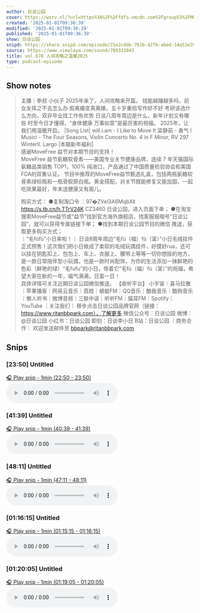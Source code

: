 ```yaml
---
author: 日谈公园
cover: https://wsrv.nl/?url=https%3A%2F%2Ffdfs.xmcdn.com%2Fgroup53%2FM08%2F04%2F7F%2FwKgLfFxFi1DyK_sOAAIVVH_yP2g776.jpg&w=200&h=200
created: '2025-01-01T09:36:39'
modified: '2025-01-01T09:36:39'
published: '2025-01-01T09:36:39'
show: 日谈公园
snipd: https://share.snipd.com/episode/21e2cdde-761b-42fb-abed-14a53e29b549
source: https://www.ximalaya.com/sound/789332843
title: vol.678 人间攻略之温暖2025
type: podcast-episode
---
```



## Show notes
> 主播｜李叔 小伙子
> 2025年来了，人间攻略来开篇。
> 钱能越赚越多吗，前女友挥之不去怎么办 假离婚变真离婚，五十岁重拾写作好不好 考研该选什么方向，双非毕业找工作有优势 日谈八周年周边是什么，新年计划又有哪些 时至今日才懂得，“身体健康 万事如意”是最厉害的祝福。 2025年，让我们用温暖开启。
> |Song List|   will.i.am - I Like to Move It   梁静茹 - 勇气   I Musici - The Four Seasons, Violin Concerto No. 4 in F Minor, RV 297 WinterII. Largo 
> |本期新年福利|  
> 感谢MoveFree 益节对本期节目的支持！  
> MoveFree 益节氨糖软骨素——美国专业关节健康品牌，连续 7 年天猫国际氨糖品类销售 TOP1，100% 纯进口，产品通过了中国质量检验协会和美国FDA的双重认证。 
> 节目中推荐的MoveFree益节甄选礼盒，包括两瓶氨糖软骨素绿标瓶和一瓶骨胶原白瓶。黄金搭配，对关节既能修复又能加固，一起吃效果最好，年末送健康又有面儿。 
> 
> 
> 购买方式： 
> ●复制淘口令 ：97�ZVel3A6MqbX《 https://s.tb.cn/h.TTrV24K  CZ3460 日谈公园，进入页面下单； 
> ●在淘宝搜索MoveFree益节或“益节”找到官方海外旗舰店，找客服报暗号“日谈公园”，就可以获得专属链接下单； 
> ●找到本期日谈公园节目的微信 推送，获取更多购买方式；  
> ｜“毛fúfù”小日来啦！｜  日谈8周年周边“毛fú（福）fù（富）”小日毛绒挂件正式预售！这次我们把小日做成了柔软的毛绒玩偶挂件，好摸好rua，还可以挂在钥匙扣上、包包上、车上、衣服上、腰带上等等一切你想挂的地方，是一款日常陪伴型小玩偶，也是一款时尚配饰，为你的生活添加一抹鲜艳的色彩（鲜艳的绿）“毛fufu”的小日，带着它“毛fú（福）fù（富）”的祝福，希望大家在新的一年，福气满满，日富一日！  
> 具体详情可关注近期日谈公园微信推送。 
> 【收听平台】  小宇宙｜喜马拉雅｜苹果播客｜网易云音乐｜荔枝｜蜻蜓FM｜QQ音乐｜酷我音乐｜酷狗音乐｜懒人听书｜微博音频｜三联中读｜听听FM｜猫耳FM｜Spotify｜YouTube   ｜关注我们｜  移步点击日谈公园品牌官网（链接：https://www.ritanbbpark.com），了解更多 微信公众号：日谈公园 微博：@日谈公园 小红书：日谈公园 即刻：日谈李小日 B站：日谈公园   ｜商务合作｜  欢迎发送邮件至 bbpark@ritanbbpark.com

## Snips
### [23:50] Untitled
[🎧 Play snip - 1min️ (22:50 - 23:50)](https://share.snipd.com/snip/1e0b1033-cfee-494e-818c-e5b575412513)
<audio controls> <source src="https://jt.ximalaya.com//GKwRIasLSo0qAjGjewNKfRW1.m4a?channel=rss&album_id=5574153&track_id=789332843&uid=59126029&jt=https://aod.cos.tx.xmcdn.com/storages/15e0-audiofreehighqps/35/1F/GKwRIasLSo0qAjGjewNKfRW1.m4a#t=22:50,23:50"> </audio>
### [41:39] Untitled
[🎧 Play snip - 1min️ (40:39 - 41:39)](https://share.snipd.com/snip/9d36855d-02f2-4ec9-b98a-621a743de2f8)
<audio controls> <source src="https://jt.ximalaya.com//GKwRIasLSo0qAjGjewNKfRW1.m4a?channel=rss&album_id=5574153&track_id=789332843&uid=59126029&jt=https://aod.cos.tx.xmcdn.com/storages/15e0-audiofreehighqps/35/1F/GKwRIasLSo0qAjGjewNKfRW1.m4a#t=40:39,41:39"> </audio>
### [48:11] Untitled
[🎧 Play snip - 1min️ (47:11 - 48:11)](https://share.snipd.com/snip/6c3b29f4-dafb-4b3c-b08b-8ff19ed953d7)
<audio controls> <source src="https://jt.ximalaya.com//GKwRIasLSo0qAjGjewNKfRW1.m4a?channel=rss&album_id=5574153&track_id=789332843&uid=59126029&jt=https://aod.cos.tx.xmcdn.com/storages/15e0-audiofreehighqps/35/1F/GKwRIasLSo0qAjGjewNKfRW1.m4a#t=47:11,48:11"> </audio>
### [01:16:15] Untitled
[🎧 Play snip - 1min️ (01:15:15 - 01:16:15)](https://share.snipd.com/snip/a50727f0-7b34-4aee-b768-09a4ac0b1b39)
<audio controls> <source src="https://jt.ximalaya.com//GKwRIasLSo0qAjGjewNKfRW1.m4a?channel=rss&album_id=5574153&track_id=789332843&uid=59126029&jt=https://aod.cos.tx.xmcdn.com/storages/15e0-audiofreehighqps/35/1F/GKwRIasLSo0qAjGjewNKfRW1.m4a#t=01:15:15,01:16:15"> </audio>
### [01:20:05] Untitled
[🎧 Play snip - 1min️ (01:19:05 - 01:20:05)](https://share.snipd.com/snip/b01aaec3-cbfc-425f-a122-f66d020a5378)
<audio controls> <source src="https://jt.ximalaya.com//GKwRIasLSo0qAjGjewNKfRW1.m4a?channel=rss&album_id=5574153&track_id=789332843&uid=59126029&jt=https://aod.cos.tx.xmcdn.com/storages/15e0-audiofreehighqps/35/1F/GKwRIasLSo0qAjGjewNKfRW1.m4a#t=01:19:05,01:20:05"> </audio>
